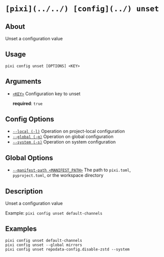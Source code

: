 # `[pixi](../../) [config](../) unset`

## About

Unset a configuration value

## Usage

```text
pixi config unset [OPTIONS] <KEY>

```

## Arguments

- [`<KEY>`](#arg-%3CKEY%3E) Configuration key to unset

  **required**: `true`

## Config Options

- [`--local (-l)`](#arg---local) Operation on project-local configuration
- [`--global (-g)`](#arg---global) Operation on global configuration
- [`--system (-s)`](#arg---system) Operation on system configuration

## Global Options

- [`--manifest-path <MANIFEST_PATH>`](#arg---manifest-path) The path to `pixi.toml`, `pyproject.toml`, or the workspace directory

## Description

Unset a configuration value

Example: `pixi config unset default-channels`

## Examples

```shell
pixi config unset default-channels
pixi config unset --global mirrors
pixi config unset repodata-config.disable-zstd --system

```
